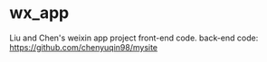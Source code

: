 # wx_app
Liu and Chen's weixin app project front-end code. 
back-end code: https://github.com/chenyuqin98/mysite
